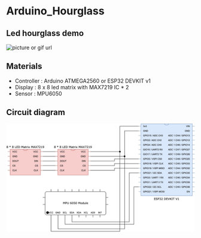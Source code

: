 # Arduino_Hourglass

## Led hourglass demo

![picture or gif url](https://github.com/qedqed6/Arduino_Hourglass/blob/main/demo/hourglass.gif)

## Materials
* Controller : Arduino ATMEGA2560 or ESP32 DEVKIT v1
* Display : 8 x 8 led matrix with MAX7219 IC * 2
* Sensor : MPU6050

## Circuit diagram

![picture or gif url](https://github.com/qedqed6/Arduino_Hourglass/blob/main/demo/circuit.jpg)
